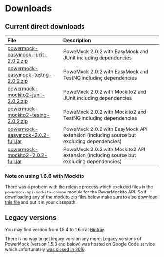 # Downloads #
## Current direct downloads ##
| File | Description |
|:-----|:------------|
| [powermock-easymock-junit-2.0.2.zip](https://dl.bintray.com/powermock/generic/distributions/powermock-easymock-junit-2.0.2.zip)  | PoweMock 2.0.2 with EasyMock and JUnit including dependencies |
| [powermock-easymock-testng-2.0.2.zip](https://dl.bintray.com/powermock/generic/distributions/powermock-easymock-testng-2.0.2.zip)  | PoweMock 2.0.2 with EasyMock and TestNG including dependencies |
| [powermock-mockito2-junit-2.0.2.zip](https://dl.bintray.com/powermock/generic/distributions/powermock-mockito2-junit-2.0.2.zip)  | PoweMock 2.0.2 with Mockito2 and JUnit including dependencies |
| [powermock-mockito2-testng-2.0.2.zip](https://dl.bintray.com/powermock/generic/distributions/powermock-mockito2-testng-2.0.2.zip)  | 	PoweMock 2.0.2 with Mockito2 and TestNG including dependencies |
| [powermock-easymock-2.0.2-full.jar](https://dl.bintray.com/powermock/generic/org/powermock/powermock-easymock/2.0.2/powermock-easymock-2.0.2-full.jar)  |	PoweMock 2.0.2 with EasyMock API extension (including source but excluding dependencies)  |
| [powermock-mockito2-2.0.2-full.jar](https://dl.bintray.com/powermock/generic/org/powermock/powermock-mockito2/2.0.2/:powermock-mockito2-2.0.2-full.jar)  |	PoweMock 2.0.2 with Mockito2 API extension (including source but excluding dependencies)  |

### Note on using 1.6.6 with Mockito ###
There was a problem with the release process which excluded files in the `powermock-api-mockito-common` module for the PowerMockito API. So if downloading any of the mockito zip files below make sure to also [download this file](http://central.maven.org/maven2/org/powermock/powermock-api-mockito-common/1.6.6/powermock-api-mockito-common-1.6.6.jar) and put it in your classpath.


## Legacy versions ##

You may find version from 1.5.4 to 1.6.6 at [Bintray](https://bintray.com/johanhaleby/generic/powermock).

There is no way to get legacy version any more. Legacy versions of PowerMock (version 1.5.3 and below) was hosted on Google Code service which unfortunately [was closed in 2016](https://opensource.googleblog.com/2015/03/farewell-to-google-code.html).
